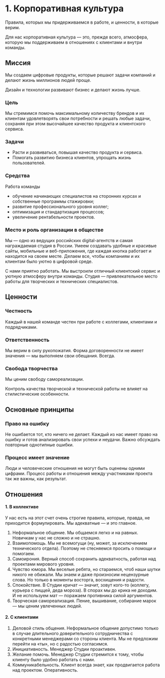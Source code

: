 # 1. Корпоративная культура

Правила, которых мы придерживаемся в работе, и ценности, в которые верим.

Для нас корпоративная культура — это, прежде всего, атмосфера, которую мы поддерживаем в отношениях с клиентами и внутри команды.

## Миссия

Мы создаем цифровые продукты, которые решают задачи компаний и делают жизнь миллионов людей проще.

Дизайн и технологии развивают бизнес и делают жизнь лучше.

### Цель

Мы стремимся помочь максимальному количеству брендов и их клиентам удовлетворять свои потребности и решать любые задачи, сохраняя при этом высочайшее качество продукта и клиентского сервиса.

### Задачи

- Расти и развиваться, повышая качество продукта и сервиса.
- Помогать развитию бизнеса клиентов, упрощать жизнь пользователей.

### Средства

Работа команды

- обучение начинающих специалистов на сторонних курсах и собственные программы стажировки;
- развитие профессионального уровня коллег;
- оптимизация и стандартизация процессов;
- увеличение рентабельности проектов.

### Место и роль организации в обществе

Мы — одно из ведущих российских digital-агентств и самая награждаемая студия в России. Умеем создавать удобные и красивые сайты, мобильные и веб-приложения, где каждая кнопка работает и находится на своем месте. Делаем все, чтобы компаниям и их клиентам было уютно в цифровой среде.

С нами приятно работать. Мы выстроили отличный клиентский сервис и уютную атмосферу внутри команды. Студия — привлекательное место работы для творческих и технических специалистов.

## Ценности

### Честность

Каждый в нашей команде честен при работе с коллегами, клиентами и подрядчиками.

### Ответственность

Мы верим в силу рукопожатия. Форма договоренности не имеет значения — мы выполняем свои обещания. Всегда.

### Свобода творчества

Мы ценим свободу самореализации.

Контроль качества творческой и технической работы не влияет на стилистические особенности.

## Основные принципы

### Право на ошибку

Не ошибается тот, кто ничего не делает. Каждый из нас имеет право на ошибку и готов анализировать свои успехи и неудачи. Важно обсуждать повторные однотипные ошибки.

### Процесс имеет значение

Люди и человеческие отношения не могут быть оценены одними цифрами. Процесс работы и отношения между участниками проекта так же важны, как результат.

## Отношения

#### 1. В коллективе

У нас есть на этот счет очень строгие правила, которые, правда, не приходится формулировать. Мы адекватные — и это главное.
1. Неформальное общение. Мы общаемся легко и на равных. Новичкам у нас не сложно и не страшно.
2. Взаимопомощь. Мы не всемогущи (ну, может, за исключением технического отдела). Поэтому не стесняемся просить о помощи и помогаем.
3. Самоирония. Верный способ сохранить адекватность, работая над проектами мирового уровня.
4. Чувство юмора. Мы веселые ребята, но стараемся, чтоб наши шутки никого не обижали. Мы знаем и даже произносим нецензурные слова. Но только в моменты восторга, восхищения и радости.
5. Спокойствие. В Студии кричат — значит, зовут кого-то (коллегу, курьера с пиццей, деда мороза). В спорах мы до крика не доходим. И не используем мат — поражаем противника силой аргументов.
6. Творческая самореализация. Пение, вышивание, собирание марок — мы ценим увлеченных людей.

#### 2. С клиентами

1. Деловой стиль общения. Неформальное общение допустимо только в случае длительного доверительного сотрудничества с конкретными менеджерами со стороны клиента. Мы не предложим перейти на «ты», но с радостью согласимся.
2. Инициативность. Менеджер Студии проактивен.
3. Желание помочь. Менеджер Студии стремится к тому, чтобы клиенту было удобно работать с нами.
4. Коммуникабельность. Клиент всегда знает, как продвигается работа над проектом.
Оперативность.
